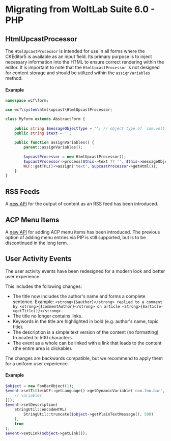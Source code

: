 # Migrating from WoltLab Suite 6.0 - PHP

## HtmlUpcastProcessor

The `HtmlUpcastProcessor` is intended for use in all forms where the CKEditor5 is available as an input field. Its
primary purpose is to inject necessary information into the HTML to ensure correct rendering within the editor. It is
important to note that the `HtmlUpcastProcessor` is not designed for content storage and should be utilized within
the `assignVariables` method.

#### Example

```php
namespace wcf\form;

use wcf\system\html\upcast\HtmlUpcastProcessor;

class MyForm extends AbstractForm {
   
    public string $messageObjectType = ''; // object type of `com.woltlab.wcf.message`
    public string $text = '';
    
    public function assignVariables() {
        parent::assignVariables();
        
        $upcastProcessor = new HtmlUpcastProcessor();
        $upcastProcessor->process($this->text ?? '', $this->messageObjectType, 0);
        WCF::getTPL()->assign('text', $upcastProcessor->getHtml());
    }
}
```

## RSS Feeds

A [new API](../../php/api/rss_feeds.md) for the output of content as an RSS feed has been introduced. 

## ACP Menu Items

A [new API](../../package/acp-menu-items.md) for adding ACP menu items has been introduced. The previous option of adding menu entries via PIP is still supported, but is to be discontinued in the long term.

## User Activity Events

The user activity events have been redesigned for a modern look and better user experience.

This includes the following changes:

* The title now includes the author's name and forms a complete sentence. Example: `<strong>{$author}</strong> replied to a comment by <strong>{$commentAuthor}</strong> on article <strong>{$article->getTitle()}</strong>.`
* The title no longer contains links.
* Keywords in the title are highlighted in bold (e.g. author's name, topic title).
* The description is a simple text version of the content (no formatting) truncated to 500 characters.
* The event as a whole can be linked with a link that leads to the content (the entire area is clickable).

The changes are backwards compatible, but we recommend to apply them for a uniform user experience.

#### Example

```php
$object = new FooBarObject(1);
$event->setTitle(WCF::getLanguage()->getDynamicVariable('com.foo.bar', [
    // variables
]));
$event->setDescription(
    StringUtil::encodeHTML(
        StringUtil::truncate($object->getPlainTextMessage(), 500)
    ),
    true
);
$event->setLink($object->getLink());
```

